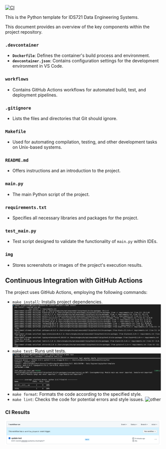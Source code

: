[![CI](https://github.com/zhuminghui17/python-template/actions/workflows/cicd.yml/badge.svg)](https://github.com/zhuminghui17/python-template/actions/workflows/cicd.yml)

This is the Python template for IDS721 Data Engineering Systems.

This document provides an overview of the key components within the project repository.

### `.devcontainer`
- **`Dockerfile`**: Defines the container's build process and environment.
- **`devcontainer.json`**: Contains configuration settings for the development environment in VS Code.

### `workflows`
- Contains GitHub Actions workflows for automated build, test, and deployment pipelines.

### `.gitignore`
- Lists the files and directories that Git should ignore.

### `Makefile`
- Used for automating compilation, testing, and other development tasks on Unix-based systems.

### `README.md`
- Offers instructions and an introduction to the project.

### `main.py`
- The main Python script of the project.

### `requirements.txt`
- Specifies all necessary libraries and packages for the project.

### `test_main.py`
- Test script designed to validate the functionality of `main.py` within IDEs.

### `img`
- Stores screenshots or images of the project's execution results.

## Continuous Integration with GitHub Actions

The project uses GitHub Actions, employing the following commands:

- `make install`: Installs project dependencies.
![make install](.\images\make_install.jpg)
- `make test`: Runs unit tests.
![make test](.\images\make_test.jpg)
- `make format`: Formats the code according to the specified style.
- `make lint`: Checks the code for potential errors and style issues.
![other](.\images\other.jpg)

### CI Results
![GitHub Actions](.\images\github_actions.jpg)
